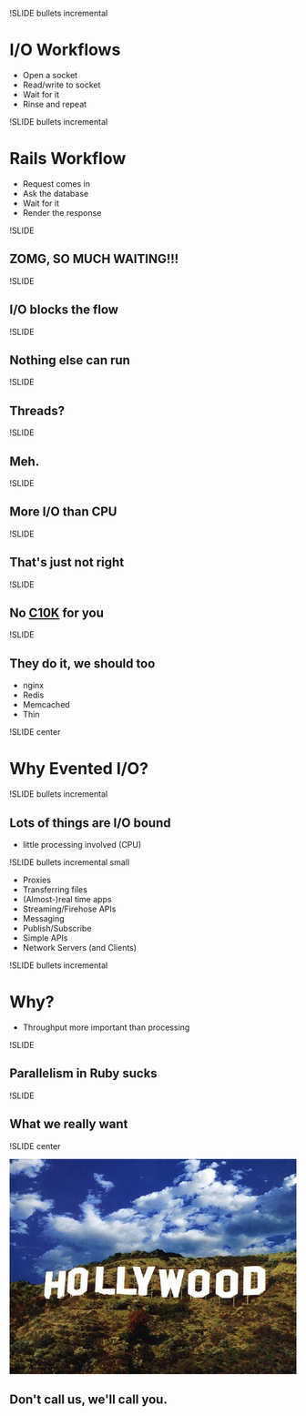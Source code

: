 !SLIDE bullets incremental

# I/O Workflows #

* Open a socket
* Read/write to socket
* Wait for it
* Rinse and repeat

!SLIDE bullets incremental

# Rails Workflow #

* Request comes in
* Ask the database
* Wait for it
* Render the response

!SLIDE

## ZOMG, SO MUCH WAITING!!! ##

!SLIDE

## I/O blocks the flow ##

!SLIDE

## Nothing else can run ##

!SLIDE

## Threads? ##

!SLIDE

## Meh. ##

!SLIDE

## More I/O than CPU ##

!SLIDE

## That's just not right ##

!SLIDE

## No [C10K](http://www.kegel.com/c10k.html) for you ##

!SLIDE

## They do it, we should too ##

* nginx
* Redis
* Memcached
* Thin

!SLIDE center

# Why Evented I/O?

!SLIDE bullets incremental

## Lots of things are I/O bound ##

* little processing involved (CPU)

!SLIDE bullets incremental small

* Proxies
* Transferring files
* (Almost-)real time apps
* Streaming/Firehose APIs
* Messaging
* Publish/Subscribe
* Simple APIs
* Network Servers (and Clients)

!SLIDE bullets incremental

# Why? #

* Throughput more important than processing

!SLIDE

## Parallelism in Ruby sucks ##

!SLIDE

## What we really want ##

!SLIDE center

![Hollywood](hollywood.jpg)

## Don't call us, we'll call you. ##
